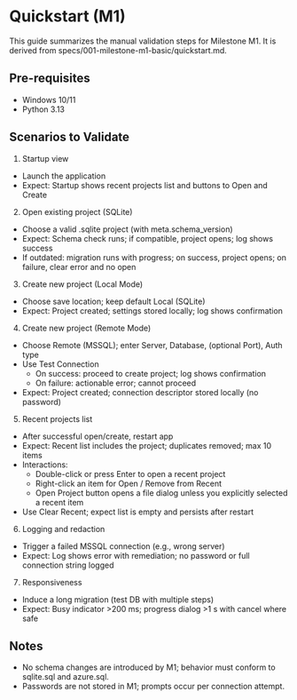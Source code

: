 # Quickstart (M1)

This guide summarizes the manual validation steps for Milestone M1. It is derived from specs/001-milestone-m1-basic/quickstart.md.

## Pre-requisites
- Windows 10/11
- Python 3.13

## Scenarios to Validate

1) Startup view
- Launch the application
- Expect: Startup shows recent projects list and buttons to Open and Create

2) Open existing project (SQLite)
- Choose a valid .sqlite project (with meta.schema_version)
- Expect: Schema check runs; if compatible, project opens; log shows success
- If outdated: migration runs with progress; on success, project opens; on failure, clear error and no open

3) Create new project (Local Mode)
- Choose save location; keep default Local (SQLite)
- Expect: Project created; settings stored locally; log shows confirmation

4) Create new project (Remote Mode)
- Choose Remote (MSSQL); enter Server, Database, (optional Port), Auth type
- Use Test Connection
  - On success: proceed to create project; log shows confirmation
  - On failure: actionable error; cannot proceed
- Expect: Project created; connection descriptor stored locally (no password)

5) Recent projects list
- After successful open/create, restart app
- Expect: Recent list includes the project; duplicates removed; max 10 items
- Interactions:
  - Double-click or press Enter to open a recent project
  - Right-click an item for Open / Remove from Recent
  - Open Project button opens a file dialog unless you explicitly selected a recent item
- Use Clear Recent; expect list is empty and persists after restart

6) Logging and redaction
- Trigger a failed MSSQL connection (e.g., wrong server)
- Expect: Log shows error with remediation; no password or full connection string logged

7) Responsiveness
- Induce a long migration (test DB with multiple steps)
- Expect: Busy indicator >200 ms; progress dialog >1 s with cancel where safe

## Notes
- No schema changes are introduced by M1; behavior must conform to sqlite.sql and azure.sql.
- Passwords are not stored in M1; prompts occur per connection attempt.

